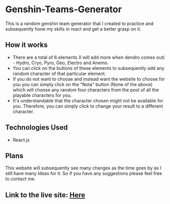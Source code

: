 # Genshin-Teams-Generator
This is a random genshin team generator that I created to practice and subsequently hone my skills in react and get a better grasp on it. 

## How it works
- There are a total of 6 elements (I will add more when dendro comes out) - Hydro, Cryo, Pyro, Geo, Electro and Anemo. 
- You can click on the buttons of these elements to subsequently add any random character of that particular element. 
- If you do not want to choose and instead want the website to choose for you you can simply click on the "Nota" button (None of the above) which will choose any random four characters from the pool of all the playable characters for you.
- It's understandable that the character chosen might not be available for you. Therefore, you can simply click to change your result to a different character.

## Technologies Used
 - React.js

## Plans
This website will subsequently see many changes as the time goes by as I still have many Ideas for it. So if you have any suggestions please feel free to contact me.

## Link to the live site: [Here](https://swati-verma671.github.io/Genshin-teams-simulator/)
